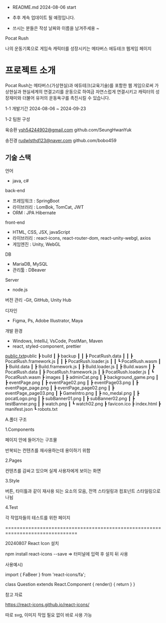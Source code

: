 - README.md 2024-08-06 start

- 추후 계속 업데이트 될 예정입니다.

- 쓰시는 분들은 작성 날짜와 이름을 남겨주세용 ~


Pocat Rush

나의 운동기록으로 게임속 캐릭터를 성장시키는 메타버스 에듀테크 웹게임 페이지

# 프로젝트 소개

Pocat Rush는 메타버스(가상현실)과 에듀테크(교육기술)를 포함한 웹 게임으로써
가상현실과 현실세계의 연결고리를 운동으로 하여금 자연스럽게 연결시키고
캐릭터의 성장재미와 더불어 유저의 운동욕구를 촉진시킬 수 있습니다.

1-1 개발기간
 2024-08-06 ~ 2024-09-23

1-2 팀원 구성

육승환 
ysh54244902@gmail.com 
github.com/SeungHwanYuk

송진경
rudwlsthd123@naver.com
github.com/bobo459

## 기술 스택

언어 
- java, c#

back-end
- 프레임워크 : SpringBoot
- 라이브러리 : LomBok, TomCat, JWT
- ORM : JPA Hibernate

front-end
- HTML, CSS, JSX, javaScript
- 라이브러리 : react-icons, react-router-dom, react-unity-webgl, axios
- 게임엔진 : Unity, WebGL

DB
- MariaDB, MySQL
- 관리툴 : DBeaver

Server
- node.js

버전 관리
-Git, GitHub, Unity Hub

디자인
- Figma, Ps, Adobe Illustrator, Maya

개발 환경
- Windows, IntelliJ, VsCode, PostMan, Maven
- react, styled-component, prettier



[public.txt](https://github.com/user-attachments/files/16987108/public.txt)public
 ┣ build
 ┃ ┣ backup
 ┃ ┃ ┣ PocatRush.data
 ┃ ┃ ┣ PocatRush.framework.js
 ┃ ┃ ┣ PocatRush.loader.js
 ┃ ┃ ┗ PocatRush.wasm
 ┃ ┣ Build.data
 ┃ ┣ Build.framework.js
 ┃ ┣ Build.loader.js
 ┃ ┣ Build.wasm
 ┃ ┣ PocatRush.data
 ┃ ┣ PocatRush.framework.js
 ┃ ┣ PocatRush.loader.js
 ┃ ┗ PocatRush.wasm
 ┣ images
 ┃ ┣ adminCat.png
 ┃ ┣ background_game.png
 ┃ ┣ eventPage.png
 ┃ ┣ eventPage02.png
 ┃ ┣ eventPage03.png
 ┃ ┣ eventPage_page.png
 ┃ ┣ eventPage_page02.png
 ┃ ┣ eventPage_page03.png
 ┃ ┣ GameIntro.png
 ┃ ┣ no_medal.png
 ┃ ┣ pocatLogo.png
 ┃ ┣ subBanner01.png
 ┃ ┣ subBanner02.png
 ┃ ┣ testBanner.png
 ┃ ┣ watch.png
 ┃ ┗ watch02.png
 ┣ favicon.ico
 ┣ index.html
 ┣ manifest.json
 ┗ robots.txt






A.폴더 구조

1.Components

페이지 안에 들어가는 구조물

반복되는 컨텐츠를 재사용하는데 용이하기 위함

2.Pages

컨텐츠를 감싸고 있으며 실제 사용자에게 보이는 화면

3.Style

버튼, 타이틀과 같이 재사용 되는 요소의 모음, 전역 스타일링과 컴포넌트 스타일링으로 나뉨

4.Test

각 작업자들의 테스트를 위한 페이지

===============================================================================

20240807 React Icon 설치

npm install react-icons --save => 터미널에 입력 후 설치 뒤 사용

사용예시)

import { FaBeer } from 'react-icons/fa';

class Question extends React.Component {
render() {
return <FaBeer />
}
}

참고 자료

https://react-icons.github.io/react-icons/

따로 svg, 이미지 작업 필요 없이 바로 사용 가능
